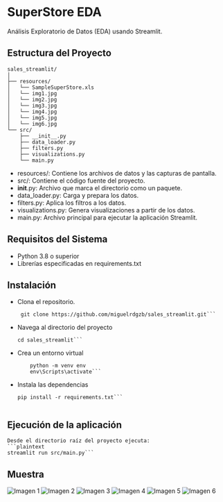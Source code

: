 # SuperStore EDA

Análisis Exploratorio de Datos (EDA) usando Streamlit.

## Estructura del Proyecto

```plaintext
sales_streamlit/
│
├── resources/
│   └── SampleSuperStore.xls
│   └── img1.jpg
│   └── img2.jpg
│   └── img3.jpg
│   └── img4.jpg
│   └── img5.jpg
│   └── img6.jpg
└── src/
    ├── __init__.py
    ├── data_loader.py
    ├── filters.py
    ├── visualizations.py
    └── main.py
```

+ resources/: Contiene los archivos de datos y las capturas de pantalla.
+ src/: Contiene el código fuente del proyecto.
+ __init__.py: Archivo que marca el directorio como un paquete.
+ data_loader.py: Carga y prepara los datos.
+ filters.py: Aplica los filtros a los datos.
+ visualizations.py: Genera visualizaciones a partir de los datos.
+ main.py: Archivo principal para ejecutar la aplicación Streamlit.

## Requisitos del Sistema
+ Python 3.8 o superior
+ Librerías especificadas en requirements.txt

## Instalación

+ Clona el repositorio.
    ```plaintext
     git clone https://github.com/miguelrdgzb/sales_streamlit.git```

+ Navega al directorio del proyecto
    ```plaintext
    cd sales_streamlit```

+ Crea un entorno virtual
    ```plaintext
        python -m venv env 
        env\Scripts\activate```

+ Instala las dependencias
    ```plaintext
    pip install -r requirements.txt```


## Ejecución de la aplicación

    Desde el directorio raíz del proyecto ejecuta:
    ```plaintext
    streamlit run src/main.py```


## Muestra

![Imagen 1](resources/img1.png)
![Imagen 2](resources/img2.png)
![Imagen 3](resources/img3.png)
![Imagen 4](resources/img4.png)
![Imagen 5](resources/img5.png)
![Imagen 6](resources/img6.png)









